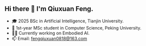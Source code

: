 ## Hi there 👋 I'm Qiuxuan Feng.

- 🎓 2025 BSc in Artificial Intelligence, Tianjin University.
- 📍 1st-year MSc student in Computer Science, Peking University.
- 👩‍💻 Currently working on Embodied AI.
- 📫 Email: fengqiuxuan0818@163.com


